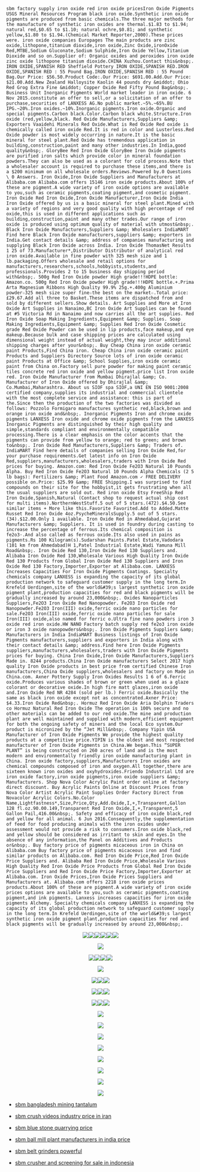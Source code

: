 
```
sbm factory supply iron oxide red iron oxide pricesIron Oxide Pigments USGS Mineral Resources Program black iron oxide.Synthetic iron oxide pigments are produced from basic chemicals.The three major methods for the manufacture of synthetic iron oxides are thermal.$1.83 to $1.94; natural red,$0.65 to $1.10; natural ochre,$0.81; and synthetic yellow,$1.80 to $1.94.(Chemical Market Reporter,2000).These prices were. iron oxide companies Europages The main products are zinc oxide,lithopone,titanium dioxide,iron oxide,Zinc Oxide,ironOxide Red,MTBE,Sodium Gluconate,Sodium Sulphide,Iron Oxide Yellow,Titanium Dioxide and so on.Supplier of: Organic oxides and peroxides iron oxide zinc oxide lithopone titanium dioxide.CHINA Xuzhou.Contact this&nbsp;. IRON OXIDE,SPANISH RED Sheffield Pottery IRON OXIDE,SPANISH RED.IRON OXIDE,SPANISH RED : 55 Pound Bag.IRON OXIDE,SPANISH RED : 55 Pound Bag.Our Price: $56.50.Product Code:.Our Price: $691.00.Add.Our Price: $21.00.Add.New Zealand Halloysite Kaolin 44 pounds dry &middot; Ohio Red Grog Extra Fine &middot; Copper Oxide Red Fifty Pound Bag&nbsp;. Business Unit Inorganic Pigments World market leader in iron oxide. 6 Nov 2015.constitute an offer to sell,or a solicitation of an offer to purchase,securities of LANXESS AG.No public market.~5%.~65%.BU IPG.~20%.Iron oxides.~10%.Inorganic pigments.Iron oxide.Organic and special pigments.Carbon black.Color.Carbon black white.Structure.Iron oxide (red,yellow,black. Red Oxide Manufacturers,Suppliers &amp; Exporters Vaaidehi Minerals Red Oxide.What is Red Oxide Red oxide is chemically called iron oxide Red.It is red in color and Lusterless.Red Oxide powder is most widely occurring in nature.It is the basic mineral for steel plant.Red Oxide has tremendous application in building,construction,paint and many other industries.In India,good quality&nbsp;. GloryBee Red Iron Oxide GloryBee Iron Oxide pigments are purified iron salts which provide color in mineral foundation powders.They can also be used as a colorant for cold process.Note that a wholesaler account is required to purchase these items,and there is a $200 minimum on all wholesale orders.Reviews.Powered by.0 Questions \ 0 Answers. Iron Oxide,Iron Oxide Suppliers and Manufacturers at Alibaba.com Alibaba.com offers 15146 iron oxide products.About 100% of these are pigment.A wide variety of iron oxide options are available to you,such as ceramic pigments,coating pigment,and cosmetic pigment. Iron Oxide Red Iron Oxide,Iron Oxide Manufacturer,Iron Oxide India Iron Oxide offered by us is a basic mineral for steel plant.Mined with a variety of regions and very good quality with high percentage of red oxide,this is used in different applications such as building,construction,paint and many other trades.Our range of iron oxide is produced using optimum quality of material with utmost&nbsp;. Black Iron Oxide Manufacturers,Suppliers &amp; Wholesalers IndiaMART Find here Black Iron Oxide manufacturers,suppliers &amp; exporters in India.Get contact details &amp; address of companies manufacturing and supplying Black Iron Oxide across India. Iron Oxide ThomasNet Results 1 25 of 73.Manufacturer*,Distributor Distributor of analytical red iron oxide.Available in fine powder with 325 mesh size and 1 lb.packaging.Offers wholesale and retail options for manufacturers,researchers,schools,hobbyists,students,and professionals.Provides 2 to 15 business day shipping period with&nbsp;. 500g Red Iron Oxide powder High grade!!!HDPE bottle: Amazon.co. 500g Red Iron Oxide powder High grade!!!HDPE bottle.+.Prima Arta Magnesium Ribbons High Quality 99.9% 25g.+.400g Aluminium powder☆325 mesh size super fine☆the best on the market☆.Total price: £29.67.Add all three to Basket.These items are dispatched from and sold by different sellers.Show details. Art Supplies and More at Iron Oxide Art Supplies in Nanaimo,BC Iron Oxide Art Supplies can be found at #5 Victoria Rd in Nanaimo and now carries all the art supplies. Red Iron Oxide Soap Making Ingredients,Equipment &amp; Supplies. Soap Making Ingredients,Equipment &amp; Supplies Red Iron Oxide Cosmetic grade Red Oxide Powder can be used in lip products,face makeup,and eye makeup.Because bulk and case shipping prices are calculated using dimensional weight instead of actual weight,they may incur additional shipping charges after your&nbsp;. Buy Cheap China iron oxide ceramic paint Products,Find China iron. Cheap China iron oxide ceramic paint Products and Suppliers Directory Source lots of iron oxide ceramic paint Products at Office &amp; School Supplies,iron oxide ceramic paint from China on.Factory sell pure powder for making paint ceramic tiles concrete red iron oxide and yellow pigment.price list Iron oxide red. Iron Oxide Manufacturer from Mumbai Dhirajlal &amp; Co. Manufacturer of Iron Oxide offered by Dhirajlal &amp; Co.Mumbai,Maharashtra. About us SIOF spa SIOF,a UNI EN ISO 9001:2008 certified company,supplies its industrial and commercial clientele with the most complete service and assistance: this is part of the.Since then the production of the two factories was divided as follows: Pozzolo Formigaro manufactures synthetic red,black,brown and orange iron oxide and&nbsp;. Inorganic Pigments Iron and chrome oxide pigments LANXESS Iron oxide and chrome oxide pigments from the LANXESS Inorganic Pigments are distinguished by their high quality and simple,standards compliant and environmentally compatible processing.There is a clear emphasis on the color accents that the pigments can provide from yellow to orange; red to green; and brown to&nbsp;. Iron Oxide Red Manufacturers,Suppliers &amp; Traders of. IndiaMART Find here details of companies selling Iron Oxide Red,for your purchase requirements.Get latest info on Iron Oxide Red,suppliers,manufacturers,wholesalers,traders with Iron Oxide Red prices for buying. Amazon.com: Red Iron Oxide Fe2O3 Natural 10 Pounds Alpha. Buy Red Iron Oxide Fe2O3 Natural 10 Pounds Alpha Chemicals (2 5 lb bags): Fertilizers &amp; Plant Food Amazon.com ✓ FREE DELIVERY possible on.Price: $25.99 &amp; FREE Shipping.I was surprised to find compounds on their site for the hobbyist,it gets frustrating when all the usual suppliers are sold out. Red iron oxide Etsy FreeShip Red Iron Oxide,Spanish,Natural (Contact shop to request actual ship cost for multi items).NorthernWestStuff.5 out of 5 stars.(472).$4.50.See similar items + More like this.Favorite Favorited.Add to Added.Matte Russet Red Iron Oxide 4oz.PsycheMineralsSupply.5 out of 5 stars.(34).$12.00.Only 1 available. Iron Oxide Red in Ahmedabad,Gujarat Manufacturers &amp; Suppliers. It is used in foundry during casting to increase the percentage of ferrous.Its chemical composition is fe2o3·.And also called as ferrous oxide.Its also used in pains as pigments.Rs 100 Kilogram(s).Sudarshan Paints.Patel Estate,Vadodara (101 km from Ahmedabad)H 1,Patel Industrial Estate,Wadi Yamuna Mill Road&nbsp;. Iron Oxide Red 130,Iron Oxide Red 130 Suppliers and. Alibaba Iron Oxide Red 130,Wholesale Various High Quality Iron Oxide Red 130 Products from Global Iron Oxide Red 130 Suppliers and Iron Oxide Red 130 Factory,Importer,Exporter at Alibaba.com. LANXESS Increases Capacities For Iron Oxide Pigments Coatings. Specialty chemicals company LANXESS is expanding the capacity of its global production network to safeguard customer supply in the long term.In Krefeld Uerdingen,site of the world&#39;s largest synthetic iron oxide pigment plant,production capacities for red and black pigments will be gradually increased by around 23,000&nbsp;. Oxides Nanoparticles Suppliers,Fe2O3 Iron Oxide Red Nanopowder. Fe2O3 Iron Oxide red Nanopowder.Fe2O3 Iron(III) oxide,ferric oxide nano particles for sale.Fe2O3 Iron(III) oxide,ferric oxide nano particles for sale Iron(III) oxide,also named for ferric o.Ultra fine nano powders iron 3 oxide red iron oxide.HW NANO Factory batch supply red fe2o3 iron oxide or iron 3 oxide nanopowders&nbsp;. Iron Oxide Pigments Suppliers &amp; Manufacturers in India IndiaMART Business listings of Iron Oxide Pigments manufacturers,suppliers and exporters in India along with their contact details &amp; address.Find here Iron Oxide Pigments suppliers,manufacturers,wholesalers,traders with Iron Oxide Pigments prices for buying. China Iron Oxide,Iron Oxide Manufacturers,Suppliers Made in. 8244 products.China Iron Oxide manufacturers Select 2017 high quality Iron Oxide products in best price from certified Chinese Iron manufacturers,China Oxide suppliers,wholesalers and factory on Made in China.com. Axner Pottery Supply Iron Oxides Results 1 6 of 6.Ferric oxide.Produces various shades of brown or green when used as a glaze colorant or decorative oxide.In high fire matt glazes,iron oxide and.Iron Oxide Red NR 4284 (sold per lb.) Ferric oxide.Basically the same as black iron oxide except not as concentrated.Axner Price: $4.33.Iron Oxide Red&nbsp;. Hormuz Red Iron Oxide Aria Dolphin Traders co Hormuz Natural Red Iron Oxide The operation is 100% secure and no other materials can be added to our red oxide.The mine and production plant are well maintained and supplied with modern,efficient equipment for both the ongoing safety of miners and the local Eco system.Our product is micronized by the “Jet Mill&nbsp;. Company Yipin USA Manufacturer of Iron Oxide Pigments We provide the highest quality products at a competitive price.YIPIN is the oldest and most respected manufacturer of Iron Oxide Pigments in China.We began.This “SUPER PLANT” is being constructed on 260 acres of land and is the most modern and environmentally friendly iron oxide manufacturing plant in China. Iron oxide factory,suppliers,Manufacturers Iron oxides are chemical compounds composed of iron and oxygen.All together,there are sixteen known iron oxides and oxyhydroxides.Friendo Industrial Ltd are iron oxide factory,iron oxide pigments,iron oxide suppliers &amp; Manufacturers. Shop Nova Color Acrylic Paint order online at factory direct discount. Buy Acrylic Paints Online at Discount Prices from Nova Color Artist Acrylic Paint Supplies Order Factory Direct from Novacolor Acrylic Colors.No.Color Name,Lightfastness*,Size,Price,Qty,Add.Oxide,I,+,Transparent,Gallon 128 fl.oz.90.00.149,Transparent Red Iron Oxide,I,+,Transparent,5 Gallon Pail,416.00&nbsp;. Safety and efficacy of iron oxide black,red and yellow for all animal. 6 Jun 2016.Consequently,the supplementation of feed for food producing animals with the iron oxides under assessment would not provide a risk to consumers.Iron oxide black,red and yellow should be considered as irritant to skin and eyes.In the absence of any information,the Panel on Additives and Products or&nbsp;. Buy factory price of pigments micaceous iron in China on Alibaba.com Buy factory price of pigments micaceous iron and find similar products on Alibaba.com. Red Iron Oxide Price,Red Iron Oxide Price Suppliers and. Alibaba Red Iron Oxide Price,Wholesale Various High Quality Red Iron Oxide Price Products from Global Red Iron Oxide Price Suppliers and Red Iron Oxide Price Factory,Importer,Exporter at Alibaba.com. Iron Oxide Prices,Iron Oxide Prices Suppliers and Manufacturers at. Alibaba.com offers 2218 iron oxide prices products.About 100% of these are pigment.A wide variety of iron oxide prices options are available to you,such as ceramic pigments,coating pigment,and ink pigments. Lanxess increases capacities for iron oxide pigments Alchemy. Specialty chemicals company LANXESS is expanding the capacity of its global production network to safeguard customer supply in the long term.In Krefeld Uerdingen,site of the world&#39;s largest synthetic iron oxide pigment plant,production capacities for red and black pigments will be gradually increased by around 23,000&nbsp;. 
```

<div align="center">
  
<a rel="nofollow" href="https://m.shibang-china.com?f=github&k=sbm+factory+supply+iron+oxide+red+iron+oxide+prices"><img src="https://static.shibang-china.com/en/l.png"></a><img src="https://static.shibang-china.com/en/hw.png"><a rel="nofollow" href="https://m.shibang-china.com/product/?f=github&k=sbm+factory+supply+iron+oxide+red+iron+oxide+prices"><img src="https://static.shibang-china.com/en/p.png"></a><a rel="nofollow" href="https://m.shibang-china.com/cases/?f=github&k=sbm+factory+supply+iron+oxide+red+iron+oxide+prices"><img src="https://static.shibang-china.com/en/c.png"></a><a rel="nofollow" href="https://m.shibang-china.com/news/?f=github&k=sbm+factory+supply+iron+oxide+red+iron+oxide+prices"><img src="https://static.shibang-china.com/en/n.png"></a><a rel="nofollow" href="https://m.shibang-china.com?f=github&k=sbm+factory+supply+iron+oxide+red+iron+oxide+prices"><img src="https://static.shibang-china.com/en/m.png"></a>

<a rel="nofollow" href="https://m.shibang-china.com/product/?f=github&k=sbm+factory+supply+iron+oxide+red+iron+oxide+prices"><img src="https://static.shibang-china.com/en/b.jpg"></a>
  
<a rel="nofollow" href="https://m.shibang-china.com/solution-aggregate.html?f=github&k=sbm+factory+supply+iron+oxide+red+iron+oxide+prices"><img src="https://static.shibang-china.com/en/a.jpg"></a><a rel="nofollow" href="https://m.shibang-china.com/solution-mine.html?f=github&k=sbm+factory+supply+iron+oxide+red+iron+oxide+prices"><img src="https://static.shibang-china.com/en/m.jpg"></a><a rel="nofollow" href="https://m.shibang-china.com/solution-mill.html?f=github&k=sbm+factory+supply+iron+oxide+red+iron+oxide+prices"><img src="https://static.shibang-china.com/en/g.jpg"></a><a rel="nofollow" href="https://m.shibang-china.com/solution-epc.html?f=github&k=sbm+factory+supply+iron+oxide+red+iron+oxide+prices"><img src="https://static.shibang-china.com/en/e.jpg"></a>

<a rel="nofollow" href="https://m.shibang-china.com/product/?f=github&k=sbm+factory+supply+iron+oxide+red+iron+oxide+prices"><img src="https://static.shibang-china.com/en/a-p.png"></a>

<a rel="nofollow" href="https://m.shibang-china.com/product/crusher/c6x.html?f=github&k=sbm+factory+supply+iron+oxide+red+iron+oxide+prices"><img src="https://static.shibang-china.com/en/j.jpg"></a><a rel="nofollow" href="https://m.shibang-china.com/product/crusher/ci5x.html?f=github&k=sbm+factory+supply+iron+oxide+red+iron+oxide+prices"><img src="https://static.shibang-china.com/en/i.jpg"></a><a rel="nofollow" href="https://m.shibang-china.com/product/crusher/hst.html?f=github&k=sbm+factory+supply+iron+oxide+red+iron+oxide+prices"><img src="https://static.shibang-china.com/en/c.jpg"></a>

<a rel="nofollow" href="https://m.shibang-china.com/product/mill/mtw.html?f=github&k=sbm+factory+supply+iron+oxide+red+iron+oxide+prices"><img src="https://static.shibang-china.com/en/mtw.jpg"></a><a rel="nofollow" href="https://m.shibang-china.com/product/mill/scm.html?f=github&k=sbm+factory+supply+iron+oxide+red+iron+oxide+prices"><img src="https://static.shibang-china.com/en/scm.jpg"></a><a rel="nofollow" href="https://m.shibang-china.com/product/mill/lm.html?f=github&k=sbm+factory+supply+iron+oxide+red+iron+oxide+prices"><img src="https://static.shibang-china.com/en/lm.jpg"></a>

<a rel="nofollow" href="https://m.shibang-china.com/product/sand/vsi6x.html?f=github&k=sbm+factory+supply+iron+oxide+red+iron+oxide+prices"><img src="https://static.shibang-china.com/en/6x.jpg"></a><a rel="nofollow" href="https://m.shibang-china.com/product/sand/vu.html?f=github&k=sbm+factory+supply+iron+oxide+red+iron+oxide+prices"><img src="https://static.shibang-china.com/en/vu.jpg"></a><a rel="nofollow" href="https://m.shibang-china.com/product/mobile/klun.html?f=github&k=sbm+factory+supply+iron+oxide+red+iron+oxide+prices"><img src="https://static.shibang-china.com/en/k.jpg"></a>

<a rel="nofollow" href="https://m.shibang-china.com/cases/?f=github&k=sbm+factory+supply+iron+oxide+red+iron+oxide+prices"><img src="https://static.shibang-china.com/en/case.png"></a>

<a rel="nofollow" href="https://m.shibang-china.com/cases/aggregate/202.html?f=github&k=sbm+factory+supply+iron+oxide+red+iron+oxide+prices"><img src="https://static.shibang-china.com/en/c-1.jpg"></a>

<a rel="nofollow" href="https://m.shibang-china.com/cases/aggregate/203.html?f=github&k=sbm+factory+supply+iron+oxide+red+iron+oxide+prices"><img src="https://static.shibang-china.com/en/c-2.jpg"></a>

<a rel="nofollow" href="https://m.shibang-china.com/cases/mill/123.html?f=github&k=sbm+factory+supply+iron+oxide+red+iron+oxide+prices"><img src="https://static.shibang-china.com/en/c-3.jpg"></a>

<a rel="nofollow" href="https://m.shibang-china.com/contact_us.html?f=github&k=sbm+factory+supply+iron+oxide+red+iron+oxide+prices"><img src="https://static.shibang-china.com/en/contact.png"></a>

<a rel="nofollow" href="https://swt.shibang-china.com/?f=github&k=sbm+factory+supply+iron+oxide+red+iron+oxide+prices"><img src="https://static.shibang-china.com/en/chat.png"></a>

<a rel="nofollow" href="https://whatsapp.shibangsoft.com/WhatsApp.php?f=github&k=sbm+factory+supply+iron+oxide+red+iron+oxide+prices"><img src="https://static.shibang-china.com/en/whatsapp.png"></a>

<a rel="nofollow" href="https://m.shibang-china.com/?f=github&k=sbm+factory+supply+iron+oxide+red+iron+oxide+prices"><img src="https://static.shibang-china.com/en/website.png"></a>

</div>


* [sbm bangladesh mining tantalum](sbm%20bangladesh%20mining%20tantalum.md)

* [sbm crush videos industry price in iran](sbm%20crush%20videos%20industry%20price%20in%20iran.md)

* [sbm blue stone quarrying price](sbm%20blue%20stone%20quarrying%20price.md)

* [sbm ball mill plant manufacturers in india price](sbm%20ball%20mill%20plant%20manufacturers%20in%20india%20price.md)

* [sbm belt grinders powerful](sbm%20belt%20grinders%20powerful.md)

* [sbm crusher and screening for sale in indonesia](sbm%20crusher%20and%20screening%20for%20sale%20in%20indonesia.md)